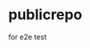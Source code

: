 # publicrepo
for e2e test






































































































































































































































































































































































































































































































































































































































































































































































































































































































































































































































































































































































































































































































































































































































































































































































































































































































































































































































































































































































































































































































































































































































































































































































































































































































































































































































































































































































































































































































































































































































































































































































































































































































































































































































































